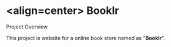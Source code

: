 # <align=center> Booklr

Project Overview

This project is website for a online book store named as "**Booklr**".



